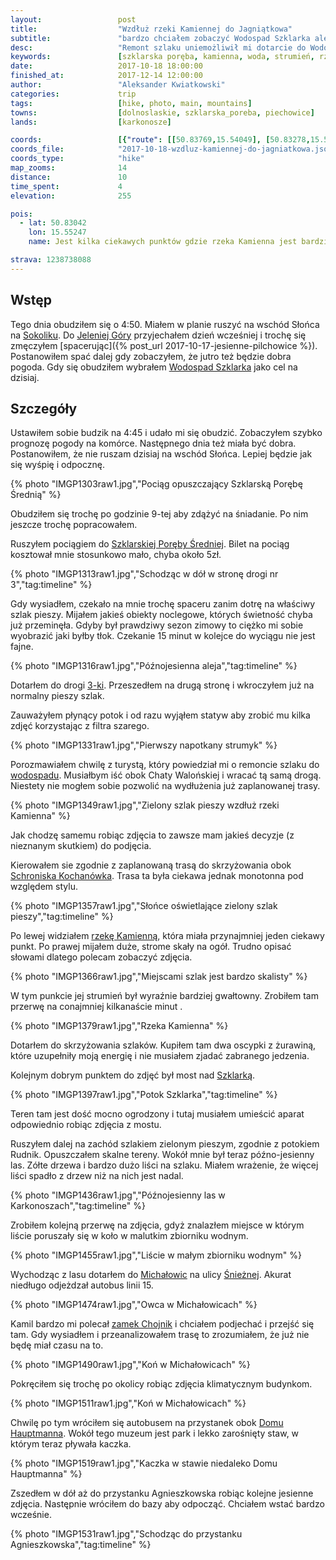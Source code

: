 ```yaml
---
layout:                 post
title:                  "Wzdłuż rzeki Kamiennej do Jagniątkowa"
subtitle:               "bardzo chciałem zobaczyć Wodospad Szklarka ale ostatecznie poćwiczyłem robienie zdjęć płynącej wody na rzece Kamiennej"
desc:                   "Remont szlaku uniemożliwił mi dotarcie do Wodospadu Szklarki. Przeszedłem okolice rzeki Kamiennej aż do Michałowic dzięki czemu udało mi się poćwiczyć robienie zdjęć poruszającej się wodzie. Udało mi się również zrobić kilka ciekawych zdjęć późno-jesiennemu lasu."
keywords:               [szklarska poręba, kamienna, woda, strumień, rzeka, jesień, skały, michałowice, dom hauptmanna, las]
date:                   2017-10-18 18:00:00
finished_at:            2017-12-14 12:00:00
author:                 "Aleksander Kwiatkowski"
categories:             trip
tags:                   [hike, photo, main, mountains]
towns:                  [dolnoslaskie, szklarska_poreba, piechowice]
lands:                  [karkonosze]

coords:                 [{"route": [[50.83769,15.54049], [50.83278,15.54598], [50.82861,15.54323], [50.82750,15.54680], [50.83132,15.55787], [50.83476,15.56577], [50.82945,15.58542], [50.83194,15.58654]], "type": "hike"}]
coords_file:            "2017-10-18-wzdluz-kamiennej-do-jagniatkowa.json"
coords_type:            "hike"
map_zooms:              14
distance:               10
time_spent:             4
elevation:              255

pois:
  - lat: 50.83042
    lon: 15.55247
    name: Jest kilka ciekawych punktów gdzie rzeka Kamienna jest bardziej rwącą

strava: 1238738088
---
```


[wiki-sokolik]: https://pl.wikipedia.org/wiki/Sokolik
[wiki-jelenia-gora]: https://pl.wikipedia.org/wiki/Jelenia_G%C3%B3ra
[wiki-wodospad-szklarki]: https://pl.wikipedia.org/wiki/Wodospad_Szklarki
[wiki-szklarska-srednia-stacja]: https://pl.wikipedia.org/wiki/Szklarska_Por%C4%99ba_%C5%9Arednia
[wiki-droga-3]: https://pl.wikipedia.org/wiki/Droga_krajowa_nr_3_(Polska)
[wiki-schronisko-kochanowka]: https://pl.wikipedia.org/wiki/Schronisko_PTTK_%E2%80%9EKochan%C3%B3wka%E2%80%9D
[wiki-szklarka-potok]: https://pl.wikipedia.org/wiki/Szklarka_(dop%C5%82yw_Kamiennej)
[wiki-michalowice]: https://pl.wikipedia.org/wiki/Micha%C5%82owice_(Piechowice)
[wiki-sniezna]: https://pl.wikipedia.org/wiki/%C5%9Anie%C5%BCka
[wiki-chojnik-zamek]: https://pl.wikipedia.org/wiki/Zamek_Chojnik
[wiki-dom-hauptmanna]: https://pl.wikipedia.org/wiki/Muzeum_Miejskie_%E2%80%9EDom_Gerharta_Hauptmanna%E2%80%9D
[wiki-kamienna-rzeka]: https://pl.wikipedia.org/wiki/Kamienna_(dop%C5%82yw_Bobru)

Wstęp
-----

Tego dnia obudziłem się o 4:50. Miałem w planie ruszyć na wschód Słońca na
[Sokoliku][wiki-sokolik].
Do [Jeleniej Góry][wiki-jelenia-gora] przyjechałem dzień wcześniej
i trochę się zmęczyłem
[spacerując]({% post_url 2017-10-17-jesienne-pilchowice %}).
Postanowiłem spać dalej gdy zobaczyłem, że jutro też będzie dobra pogoda.
Gdy się obudziłem wybrałem [Wodospad Szklarka][wiki-wodospad-szklarki] jako
cel na dzisiaj.

Szczegóły
---------

Ustawiłem sobie budzik na 4:45 i udało mi się obudzić. Zobaczyłem szybko prognozę
pogody na komórce. Następnego dnia też miała być dobra. Postanowiłem, że nie ruszam
dzisiaj na wschód Słońca. Lepiej będzie jak się wyśpię i odpocznę.

{% photo "IMGP1303raw1.jpg","Pociąg opuszczający Szklarską Porębę Średnią" %}

Obudziłem się trochę po godzinie 9-tej aby zdążyć na śniadanie. Po nim
jeszcze trochę popracowałem.

Ruszyłem pociągiem do [Szklarskiej Poręby Średniej][wiki-szklarska-srednia-stacja].
Bilet na pociąg kosztował mnie stosunkowo mało, chyba około 5zł.

{% photo "IMGP1313raw1.jpg","Schodząc w dół w stronę drogi nr 3","tag:timeline" %}

Gdy wysiadłem, czekało na mnie trochę spaceru zanim dotrę na właściwy szlak pieszy.
Mijałem jakieś obiekty noclegowe, których świetność chyba już przeminęła.
Gdyby był prawdziwy sezon zimowy to ciężko mi sobie wyobrazić jaki byłby tłok.
Czekanie 15 minut w kolejce do wyciągu nie jest fajne.

{% photo "IMGP1316raw1.jpg","Późnojesienna aleja","tag:timeline" %}

Dotarłem do drogi [3-ki][wiki-droga-3]. Przeszedłem na drugą stronę
i wkroczyłem już na normalny pieszy szlak.

Zauważyłem płynący potok i od razu wyjąłem statyw aby zrobić mu kilka zdjęć
korzystając z filtra szarego.

{% photo "IMGP1331raw1.jpg","Pierwszy napotkany strumyk" %}

Porozmawiałem chwilę z turystą, który powiedział mi o remoncie szlaku
do [wodospadu][wiki-wodospad-szklarki]. Musiałbym iść obok Chaty Walońskiej i
wracać tą samą drogą. Niestety nie mogłem sobie pozwolić na wydłużenia już
zaplanowanej trasy.

{% photo "IMGP1349raw1.jpg","Zielony szlak pieszy wzdłuż rzeki Kamienna" %}

Jak chodzę samemu robiąc zdjęcia to zawsze mam jakieś decyzje
(z nieznanym skutkiem) do podjęcia.

Kierowałem sie zgodnie z zaplanowaną trasą do skrzyżowania obok
[Schroniska Kochanówka][wiki-schronisko-kochanowka]. Trasa ta była ciekawa jednak
monotonna pod względem stylu.

{% photo "IMGP1357raw1.jpg","Słońce oświetlające zielony szlak pieszy","tag:timeline" %}

Po lewej widziałem [rzekę Kamienną][wiki-kamienna-rzeka], która miała przynajmniej jeden
ciekawy punkt. Po prawej mijałem duże, strome skały na ogół. Trudno opisać słowami
dlatego polecam zobaczyć zdjęcia.

{% photo "IMGP1366raw1.jpg","Miejscami szlak jest bardzo skalisty" %}

W tym punkcie jej strumień był wyraźnie bardziej gwałtowny. Zrobiłem tam przerwę na
conajmniej kilkanaście minut .

{% photo "IMGP1379raw1.jpg","Rzeka Kamienna" %}

Dotarłem do skrzyżowania szlaków. Kupiłem tam dwa oscypki z żurawiną, które
uzupełniły moją energię i nie musiałem zjadać zabranego jedzenia.

Kolejnym dobrym punktem do zdjęć był most nad [Szklarką][wiki-szklarka-potok].

{% photo "IMGP1397raw1.jpg","Potok Szklarka","tag:timeline" %}

Teren tam jest dość mocno ogrodzony i tutaj musiałem umieścić aparat odpowiednio
robiąc zdjęcia z mostu.

Ruszyłem dalej na zachód szlakiem zielonym pieszym, zgodnie z potokiem
Rudnik. Opuszczałem skalne tereny. Wokół mnie był teraz
późno-jesienny las. Zółte drzewa i bardzo dużo liści na szlaku.
Miałem wrażenie, że więcej liści spadło z drzew niż na nich jest nadal.

{% photo "IMGP1436raw1.jpg","Późnojesienny las w Karkonoszach","tag:timeline" %}

Zrobiłem kolejną przerwę na zdjęcia, gdyż znalazłem miejsce w którym liście
poruszały się w koło w malutkim zbiorniku wodnym.

{% photo "IMGP1455raw1.jpg","Liście w małym zbiorniku wodnym" %}

Wychodząc z lasu dotarłem do [Michałowic][wiki-michalowice] na ulicy
[Śnieżnej][wiki-sniezna]. Akurat niedługo odjeżdzał autobus linii 15.

{% photo "IMGP1474raw1.jpg","Owca w Michałowicach" %}

Kamil bardzo mi polecał [zamek Chojnik][wiki-chojnik-zamek] i
chciałem podjechać i przejść się tam. Gdy wysiadłem i przeanalizowałem
trasę to zrozumiałem, że już nie będę miał czasu na to.

{% photo "IMGP1490raw1.jpg","Koń w Michałowicach" %}

Pokręciłem się trochę po okolicy robiąc zdjęcia klimatycznym budynkom.

{% photo "IMGP1511raw1.jpg","Koń w Michałowicach" %}

Chwilę po tym wróciłem się autobusem na przystanek obok
[Domu Hauptmanna][wiki-dom-hauptmanna]. Wokół tego muzeum
jest park i lekko zarośnięty staw, w którym teraz pływała kaczka.

{% photo "IMGP1519raw1.jpg","Kaczka w stawie niedaleko Domu Hauptmanna" %}

Zszedłem w dół aż do przystanku Agnieszkowska robiąc kolejne jesienne zdjęcia.
Następnie wróciłem do bazy aby odpocząć. Chciałem wstać bardzo wcześnie.

{% photo "IMGP1531raw1.jpg","Schodząc do przystanku Agnieszkowska","tag:timeline" %}

